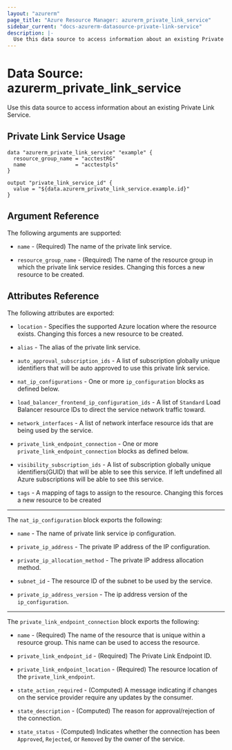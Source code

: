 ```yaml
---
layout: "azurerm"
page_title: "Azure Resource Manager: azurerm_private_link_service"
sidebar_current: "docs-azurerm-datasource-private-link-service"
description: |-
  Use this data source to access information about an existing Private Link Service.
---
```


# Data Source: azurerm_private_link_service

Use this data source to access information about an existing Private Link Service.


## Private Link Service Usage

```hcl
data "azurerm_private_link_service" "example" {
  resource_group_name = "acctestRG"
  name                = "acctestpls"
}

output "private_link_service_id" {
  value = "${data.azurerm_private_link_service.example.id}"
}
```


## Argument Reference

The following arguments are supported:

* `name` - (Required) The name of the private link service.

* `resource_group_name` - (Required) The name of the resource group in which the private link service resides. Changing this forces a new resource to be created.


## Attributes Reference

The following attributes are exported:

* `location` - Specifies the supported Azure location where the resource exists. Changing this forces a new resource to be created.

* `alias` - The alias of the private link service.

* `auto_approval_subscription_ids` - A list of subscription globally unique identifiers that will be auto approved to use this private link service.

* `nat_ip_configurations` - One or more `ip_configuration` blocks as defined below.

* `load_balancer_frontend_ip_configuration_ids` - A list of `Standard` Load Balancer resource IDs to direct the service network traffic toward.

* `network_interfaces` - A list of network interface resource ids that are being used by the service.

* `private_link_endpoint_connection` - One or more `private_link_endpoint_connection` blocks as defined below.

* `visibility_subscription_ids` - A list of subscription globally unique identifiers(GUID) that will be able to see this service. If left undefined all Azure subscriptions will be able to see this service.

* `tags` - A mapping of tags to assign to the resource. Changing this forces a new resource to be created


---

The `nat_ip_configuration` block exports the following:

* `name` - The name of private link service ip configuration.

* `private_ip_address` - The private IP address of the IP configuration.

* `private_ip_allocation_method` - The private IP address allocation method.

* `subnet_id` - The resource ID of the subnet to be used by the service.

* `private_ip_address_version` - The ip address version of the `ip_configuration`.

---

The `private_link_endpoint_connection` block exports the following:

* `name` - (Required) The name of the resource that is unique within a resource group. This name can be used to access the resource.

* `private_link_endpoint_id` - (Required) The Private Link Endpoint ID.

* `private_link_endpoint_location` - (Required) The resource location of the `private_link_endpoint`.

* `state_action_required` - (Computed) A message indicating if changes on the service provider require any updates by the consumer.

* `state_description` - (Computed) The reason for approval/rejection of the connection.

* `state_status` - (Computed) Indicates whether the connection has been `Approved`, `Rejected`, or `Removed` by the owner of the service.

